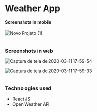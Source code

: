 # Weather App
#### Screenshots in mobile

![Novo Projeto (1)](https://user-images.githubusercontent.com/56132780/76463844-eed58f80-63c2-11ea-8a46-bc91a3bd7641.png)
#

### Screenshots in web

![Captura de tela de 2020-03-11 17-59-54](https://user-images.githubusercontent.com/56132780/76463935-13316c00-63c3-11ea-9eb4-1cb086f4413a.png)

![Captura de tela de 2020-03-11 17-59-33](https://user-images.githubusercontent.com/56132780/76463961-247a7880-63c3-11ea-8a3f-63607821bb4a.png)
#

### Technologies used
- React JS
- Open Weather API
